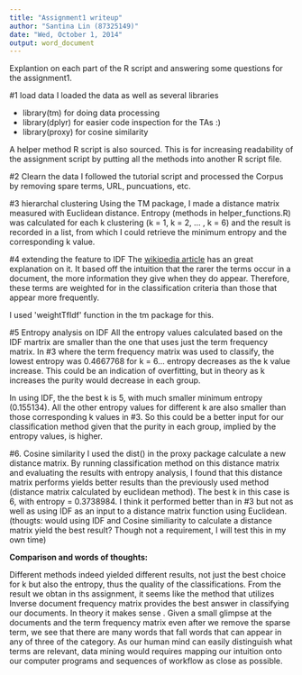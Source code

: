 ```yaml
---
title: "Assignment1 writeup"
author: "Santina Lin (87325149)"
date: "Wed, October 1, 2014"
output: word_document
---
```

Explantion on each part of the R script and answering some questions for the assignment1.


#1 load data 
I loaded the data as well as several libraries 
- library(tm)  for doing data processing 
- library(dplyr) for easier code inspection for the TAs :)
- library(proxy)  for cosine similarity

A helper method R script is also sourced. This is for increasing readability of the assignment script by putting all the methods into another R script file. 


#2 Clearn the data 
I followed the tutorial script and processed the Corpus by removing spare terms, URL, puncuations, etc. 

#3 hierarchal clustering 
Using the TM package, I made a distance matrix measured with Euclidean distance. Entropy (methods in helper_functions.R) 
was calculated for each k clustering (k = 1, k = 2, ... , k = 6) and the result is recorded in a list, from which I could retrieve the minimum entropy and the corresponding k value. 

#4 extending the feature to IDF
The [wikipedia article](http://en.wikipedia.org/wiki/Tf%E2%80%93idf) has an great explanation on it. It based off the intuition that the rarer the terms occur in a document, the more information they give when they do appear. Therefore, these terms are weighted for in the classification criteria than those that appear more frequently. 

I used 'weightTfIdf' function in the tm package for this. 

#5 Entropy analysis on IDF
All the entropy values calculated based on the IDF martrix are smaller than the one that uses just the term frequency matrix. In #3 where the term frequency matrix was used to classify, the lowest entropy was 0.4667768 for k = 6... entropy decreases as the k value increase. This could be an indication of overfitting, but in theory as k increases the purity would decrease in each group. 

In using IDF, the the best k is 5, with much smaller minimum entropy (0.155134). All the other entropy values for different k are also smaller than those corresponding k values in #3. So this could be a better input for our classification method given that the purity in each group, implied by the entropy values, is higher. 
 

#6. Cosine similarity 
I used the dist() in the proxy package calculate a new distance matrix. By running classification method on this distance matrix and evaluating the results with entropy analysis, I found that this distance matrix performs yields better results than the previously used method (distance matrix calculated by euclidean method). 
The best k in this case is 6, with entropy = 0.3738984. I think it performed better than in #3 but not as well as using IDF as an input to a distance matrix function using Euclidean. 
(thougts: would using IDF and Cosine similiarity to calculate a distance matrix yield the best result? Though not a requirement, I will test this in my own time)


**Comparison and words of thoughts:**

Different methods indeed yielded different results, not just
the best choice for k but also the entropy, thus the quality of 
the classifications. From the result we obtan in ths assignment, it seems like the 
method that utilizes Inverse document frequency matrix provides 
the best answer in classifying our documents. In theory it makes sense
. Given a small glimpse at the documents and the term frequency matrix
even after we remove the sparse term, we see that there are many words
that fall words that can appear in any of three of the category. As our human mind can easily distinguish 
what terms are relevant, data mining would requires mapping our intuition onto 
our computer programs and sequences of workflow as close as possible. 
